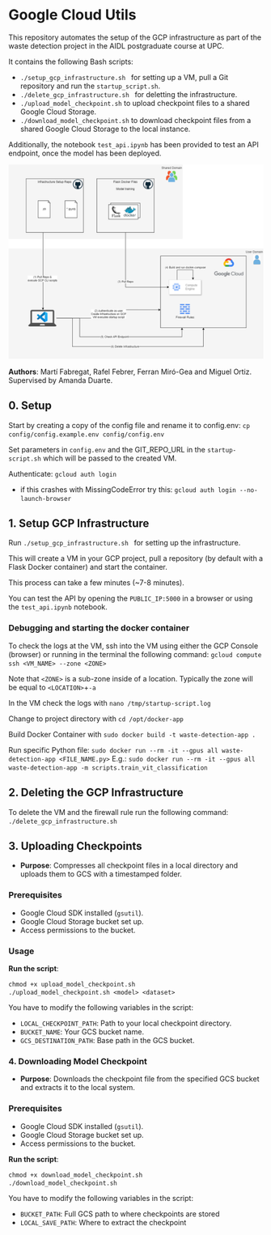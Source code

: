 # Google Cloud Utils

This repository automates the setup of the GCP infrastructure as part of the waste detection project in the AIDL postgraduate course at UPC.

It contains the following Bash scripts:
- `./setup_gcp_infrastructure.sh ` for setting up a VM, pull a Git repository and run the `startup_script.sh`.
- `./delete_gcp_infrastructure.sh ` for deletting the infrastructure.
- `./upload_model_checkpoint.sh` to upload checkpoint files to a shared Google Cloud Storage.
- `./download_model_checkpoint.sh` to download checkpoint files from a shared Google Cloud Storage to the local instance.

Additionally, the notebook `test_api.ipynb` has been provided to test an API endpoint, once the model has been deployed.

![Architecture](images/architecture-Infra-Setup-v2.drawio.png)

**Authors**: Martí Fabregat, Rafel Febrer, Ferran Miró-Gea and Miguel Ortiz. Supervised by Amanda Duarte.


## 0. Setup
Start by creating a copy of the config file and rename it to config.env:
`cp config/config.example.env config/config.env`

Set parameters in `config.env` and the GIT_REPO_URL in the `startup-script.sh` which will be passed to the created VM.

Authenticate:
`gcloud auth login`

- if this crashes with MissingCodeError try this:
`gcloud auth login --no-launch-browser`

## 1. Setup GCP Infrastructure

Run `./setup_gcp_infrastructure.sh ` for setting up the infrastructure.

This will create a VM in your GCP project, pull a repository (by default with a Flask Docker container) and start the container.

This process can take a few minutes (~7-8 minutes).

You can test the API by opening the `PUBLIC_IP:5000` in a browser or using the `test_api.ipynb` notebook.


### Debugging and starting the docker container 

To check the logs at the VM, ssh into the VM using either the GCP Console (browser) or running in the terminal the following command:
`gcloud compute ssh <VM_NAME> --zone <ZONE>`

Note that `<ZONE>` is a sub-zone inside of a location. Typically the zone will be equal to `<LOCATION>`+`-a`

In the VM check the logs with `nano /tmp/startup-script.log`

Change to project directory with `cd /opt/docker-app`

Build Docker Container with `sudo docker build -t waste-detection-app .`

Run specific Python file:
```sudo docker run --rm -it --gpus all waste-detection-app <FILE_NAME.py>```
E.g.: ```sudo docker run --rm -it --gpus all waste-detection-app -m scripts.train_vit_classification```


## 2. Deleting the GCP Infrastructure

To delete the VM and the firewall rule run the following command:
` ./delete_gcp_infrastructure.sh `

## 3. Uploading Checkpoints

- **Purpose**: Compresses all checkpoint files in a local directory and uploads them to GCS with a timestamped folder.

### Prerequisites

- Google Cloud SDK installed (`gsutil`).
- Google Cloud Storage bucket set up.
- Access permissions to the bucket.

### Usage

**Run the script**:
```
chmod +x upload_model_checkpoint.sh
./upload_model_checkpoint.sh <model> <dataset>
```

You have to modify the following variables in the script:

- `LOCAL_CHECKPOINT_PATH`: Path to your local checkpoint directory.
- `BUCKET_NAME`: Your GCS bucket name.
- `GCS_DESTINATION_PATH`: Base path in the GCS bucket.

### 4. Downloading Model Checkpoint

- **Purpose**: Downloads the checkpoint file from the specified GCS bucket and extracts it to the local system.

### Prerequisites

- Google Cloud SDK installed (`gsutil`).
- Google Cloud Storage bucket set up.
- Access permissions to the bucket.

**Run the script**:
```
chmod +x download_model_checkpoint.sh
./download_model_checkpoint.sh
```
You have to modify the following variables in the script:

- `BUCKET_PATH`: Full GCS path to where checkpoints are stored
- `LOCAL_SAVE_PATH`: Where to extract the checkpoint